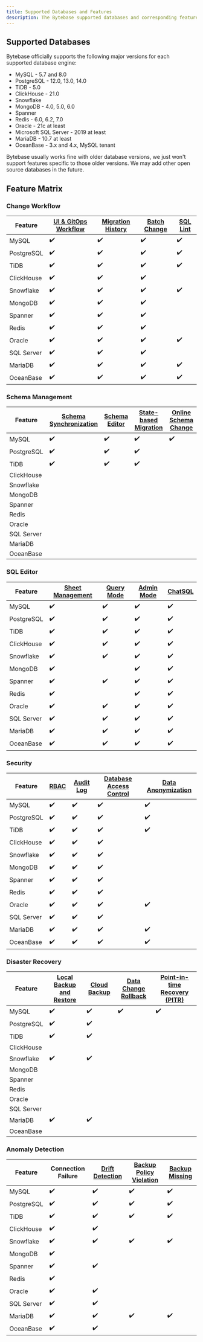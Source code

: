 ```yaml
---
title: Supported Databases and Features
description: The Bytebase supported databases and corresponding feature matrix
---
```


## Supported Databases

Bytebase officially supports the following major versions for each supported database engine:

- MySQL - 5.7 and 8.0
- PostgreSQL - 12.0, 13.0, 14.0
- TiDB - 5.0
- ClickHouse - 21.0
- Snowflake
- MongoDB - 4.0, 5.0, 6.0
- Spanner
- Redis - 6.0, 6.2, 7.0
- Oracle - 21c at least
- Microsoft SQL Server - 2019 at least
- MariaDB - 10.7 at least
- OceanBase - 3.x and 4.x, MySQL tenant

Bytebase usually works fine with older database versions, we just won't support features specific to those older versions. We may add other open source databases in the future.

## Feature Matrix

### Change Workflow

| Feature    | [UI & GitOps Workflow](/docs/concepts/database-change-workflow) | [Migration History](/docs/change-database/migration-history) | [Batch Change](/docs/change-database/batch-change) | [SQL Lint](/docs/sql-review/review-policy/overview) |
| ---------- | --------------------------------------------------------------- | ------------------------------------------------------------ | -------------------------------------------------- | --------------------------------------------------- |
| MySQL      | ✔️                                                              | ✔️                                                           | ✔️                                                 | ✔️                                                  |
| PostgreSQL | ✔️                                                              | ✔️                                                           | ✔️                                                 | ✔️                                                  |
| TiDB       | ✔️                                                              | ✔️                                                           | ✔️                                                 | ✔️                                                  |
| ClickHouse | ✔️                                                              | ✔️                                                           | ✔️                                                 |                                                     |
| Snowflake  | ✔️                                                              | ✔️                                                           | ✔️                                                 | ✔️                                                  |
| MongoDB    | ✔️                                                              | ✔️                                                           | ✔️                                                 |                                                     |
| Spanner    | ✔️                                                              | ✔️                                                           | ✔️                                                 |                                                     |
| Redis      | ✔️                                                              | ✔️                                                           | ✔️                                                 |                                                     |
| Oracle     | ✔️                                                              | ✔️                                                           | ✔️                                                 | ✔️                                                  |
| SQL Server | ✔️                                                              | ✔️                                                           | ✔️                                                 |                                                     |
| MariaDB    | ✔️                                                              | ✔️                                                           | ✔️                                                 | ✔️                                                  |
| OceanBase  | ✔️                                                              | ✔️                                                           | ✔️                                                 | ✔️                                                  |

### Schema Management

| Feature    | [Schema Synchronization](/docs/change-database/synchronize-schema) | [Schema Editor](/docs/change-database/schema-editor) | [State-based Migration](/docs/change-database/state-based-migration) | [Online Schema Change](/docs/change-database/online-schema-migration-for-mysql) |
| ---------- | ------------------------------------------------------------------ | ---------------------------------------------------- | -------------------------------------------------------------------- | ------------------------------------------------------------------------------- |
| MySQL      | ✔️                                                                 | ✔️                                                   | ✔️                                                                   | ✔️                                                                              |
| PostgreSQL | ✔️                                                                 | ✔️                                                   | ✔️                                                                   |                                                                                 |
| TiDB       | ✔️                                                                 | ✔️                                                   | ✔️                                                                   |                                                                                 |
| ClickHouse |                                                                    |                                                      |                                                                      |                                                                                 |
| Snowflake  |                                                                    |                                                      |                                                                      |                                                                                 |
| MongoDB    |                                                                    |                                                      |                                                                      |                                                                                 |
| Spanner    |                                                                    |                                                      |                                                                      |                                                                                 |
| Redis      |                                                                    |                                                      |                                                                      |                                                                                 |
| Oracle     |                                                                    |                                                      |                                                                      |                                                                                 |
| SQL Server |                                                                    |                                                      |                                                                      |                                                                                 |
| MariaDB    |                                                                    |                                                      |                                                                      |                                                                                 |
| OceanBase  |                                                                    |                                                      |                                                                      |                                                                                 |

### SQL Editor

| Feature    | [Sheet Management](/docs/sql-editor/manage-sql-scripts) | [Query Mode](/docs/sql-editor/run-queries) | [Admin Mode](/docs/sql-editor/admin-mode) | [ChatSQL](/docs/sql-editor/chatsql) |
| ---------- | ------------------------------------------------------- | ------------------------------------------ | ----------------------------------------- | ----------------------------------- |
| MySQL      | ✔️                                                      | ✔️                                         | ✔️                                        | ✔️                                  |
| PostgreSQL | ✔️                                                      | ✔️                                         | ✔️                                        | ✔️                                  |
| TiDB       | ✔️                                                      | ✔️                                         | ✔️                                        | ✔️                                  |
| ClickHouse | ✔️                                                      | ✔️                                         | ✔️                                        | ✔️                                  |
| Snowflake  | ✔️                                                      | ✔️                                         | ✔️                                        | ✔️                                  |
| MongoDB    | ✔️                                                      |                                            | ✔️                                        | ✔️                                  |
| Spanner    | ✔️                                                      | ✔️                                         | ✔️                                        | ✔️                                  |
| Redis      | ✔️                                                      |                                            | ✔️                                        | ✔️                                  |
| Oracle     | ✔️                                                      | ✔️                                         | ✔️                                        | ✔️                                  |
| SQL Server | ✔️                                                      | ✔️                                         | ✔️                                        | ✔️                                  |
| MariaDB    | ✔️                                                      | ✔️                                         | ✔️                                        | ✔️                                  |
| OceanBase  | ✔️                                                      | ✔️                                         | ✔️                                        | ✔️                                  |

### Security

| Feature    | [RBAC](/docs/concepts/roles-and-permissions) | [Audit Log](/docs/security/audit-log) | [Database Access Control](/docs/security/database-access-control) | [Data Anonymization](/docs/security/anonymize-data) |
| ---------- | -------------------------------------------- | ------------------------------------- | ----------------------------------------------------------------- | --------------------------------------------------- |
| MySQL      | ✔️                                           | ✔️                                    | ✔️                                                                | ✔️                                                  |
| PostgreSQL | ✔️                                           | ✔️                                    | ✔️                                                                | ✔️                                                  |
| TiDB       | ✔️                                           | ✔️                                    | ✔️                                                                | ✔️                                                  |
| ClickHouse | ✔️                                           | ✔️                                    | ✔️                                                                |                                                     |
| Snowflake  | ✔️                                           | ✔️                                    | ✔️                                                                |                                                     |
| MongoDB    | ✔️                                           | ✔️                                    | ✔️                                                                |                                                     |
| Spanner    | ✔️                                           | ✔️                                    | ✔️                                                                |                                                     |
| Redis      | ✔️                                           | ✔️                                    | ✔️                                                                |                                                     |
| Oracle     | ✔️                                           | ✔️                                    | ✔️                                                                | ✔️                                                  |
| SQL Server | ✔️                                           | ✔️                                    | ✔️                                                                |                                                     |
| MariaDB    | ✔️                                           | ✔️                                    | ✔️                                                                | ✔️                                                  |
| OceanBase  | ✔️                                           | ✔️                                    | ✔️                                                                | ✔️                                                  |

### Disaster Recovery

| Feature    | [Local Backup and Restore](/docs/disaster-recovery/backup) | [Cloud Backup](/docs/disaster-recovery/backup-restore-database/backup/#cloud-storage) | [Data Change Rollback](/docs/change-database/rollback-data-changes) | [Point-in-time Recovery (PITR)](/docs/disaster-recovery/point-in-time-recovery-for-mysql) |
| ---------- | ---------------------------------------------------------- | ------------------------------------------------------------------------------------- | ------------------------------------------------------------------- | ----------------------------------------------------------------------------------------- |
| MySQL      | ✔️                                                         | ✔️                                                                                    | ✔️                                                                  | ✔️                                                                                        |
| PostgreSQL | ✔️                                                         | ✔️                                                                                    |                                                                     |                                                                                           |
| TiDB       | ✔️                                                         | ✔️                                                                                    |                                                                     |                                                                                           |
| ClickHouse |                                                            |                                                                                       |                                                                     |                                                                                           |
| Snowflake  | ✔️                                                         | ✔️                                                                                    |                                                                     |                                                                                           |
| MongoDB    |                                                            |                                                                                       |                                                                     |                                                                                           |
| Spanner    |                                                            |                                                                                       |                                                                     |                                                                                           |
| Redis      |                                                            |                                                                                       |                                                                     |                                                                                           |
| Oracle     |                                                            |                                                                                       |                                                                     |                                                                                           |
| SQL Server |                                                            |                                                                                       |                                                                     |                                                                                           |
| MariaDB    | ✔️                                                         | ✔️                                                                                    |                                                                     |                                                                                           |
| OceanBase  |                                                            |                                                                                       |                                                                     |                                                                                           |

### Anomaly Detection

| Feature    | Connection Failure | [Drift Detection](/docs/change-database/drift-detection) | [Backup Policy Violation](/docs/administration/environment-policy/backup-schedule-policy) | [Backup Missing](/docs/disaster-recovery/backup-restore-database/backup) |
| ---------- | ------------------ | -------------------------------------------------------- | ----------------------------------------------------------------------------------------- | ------------------------------------------------------------------------ |
| MySQL      | ✔️                 | ✔️                                                       | ✔️                                                                                        | ✔️                                                                       |
| PostgreSQL | ✔️                 | ✔️                                                       | ✔️                                                                                        | ✔️                                                                       |
| TiDB       | ✔️                 | ✔️                                                       | ✔️                                                                                        | ✔️                                                                       |
| ClickHouse | ✔️                 | ✔️                                                       |                                                                                           |                                                                          |
| Snowflake  | ✔️                 | ✔️                                                       | ✔️                                                                                        | ✔️                                                                       |
| MongoDB    | ✔️                 |                                                          |                                                                                           |                                                                          |
| Spanner    | ✔️                 | ✔️                                                       |                                                                                           |                                                                          |
| Redis      | ✔️                 |                                                          |                                                                                           |                                                                          |
| Oracle     | ✔️                 | ✔️                                                       |                                                                                           |                                                                          |
| SQL Server | ✔️                 | ✔️                                                       |                                                                                           |                                                                          |
| MariaDB    | ✔️                 | ✔️                                                       | ✔️                                                                                        | ✔️                                                                       |
| OceanBase  | ✔️                 | ✔️                                                       |                                                                                           |                                                                          |
